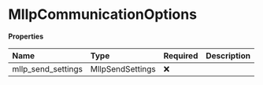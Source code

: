 # MllpCommunicationOptions

**Properties**

| Name               | Type             | Required | Description |
| :----------------- | :--------------- | :------- | :---------- |
| mllp_send_settings | MllpSendSettings | ❌       |             |

